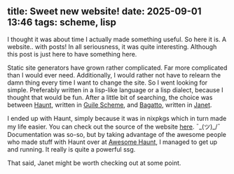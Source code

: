 title: Sweet new website!
date: 2025-09-01 13:46
tags: scheme, lisp
---

I thought it was about time I actually made something useful. So here it is. A
website.. with posts! In all seriousness, it was quite interesting. Although
this post is just here to have something here.

Static site generators have grown rather complicated. Far more complicated than
I would ever need. Additionally, I would rather not have to relearn the damn
thing every time I want to change the site. So I went looking for simple.
Preferably written in a lisp-like language or a lisp dialect, because I thought
that would be fun. After a little bit of searching, the choice was between
[Haunt](https://dthompson.us/projects/haunt.html), written in [Guile
Scheme](https://www.gnu.org/software/guile/), and
[Bagatto](https://bagatto.co/), written in [Janet](https://janet-lang.org/).

I ended up with Haunt, simply because it was in nixpkgs which in turn made my
life easier. You can check out the source of the website [here](#). ¯\_(ツ)_/¯
Documentation was so-so, but by taking advantage of the awesome people who made
stuff with Haunt over at [Awesome Haunt](https://awesome.haunt.page/), I
managed to get up and running. It really is quite a powerful ssg.

That said, Janet might be worth checking out at some point.
